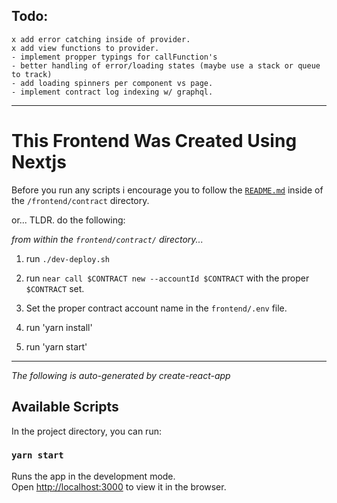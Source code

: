 
## Todo:
    x add error catching inside of provider. 
    x add view functions to provider.
    - implement propper typings for callFunction's
    - better handling of error/loading states (maybe use a stack or queue to track)
    - add loading spinners per component vs page.
    - implement contract log indexing w/ graphql.
    
---

# This Frontend Was Created Using Nextjs

Before you run any scripts i encourage you to follow the [`README.md`](/frontend/contract/README.md) inside of the `/frontend/contract` directory.

or... TLDR. do the following:

_from within the `frontend/contract/` directory..._

1. run `./dev-deploy.sh`

2. run `near call $CONTRACT new --accountId $CONTRACT` with the proper `$CONTRACT` set.

3. Set the proper contract account name in the `frontend/.env` file.

4. run 'yarn install'

5. run 'yarn start'

------

_The following is auto-generated by create-react-app_

## Available Scripts

In the project directory, you can run:

### `yarn start`

Runs the app in the development mode.\
Open [http://localhost:3000](http://localhost:3000) to view it in the browser.
